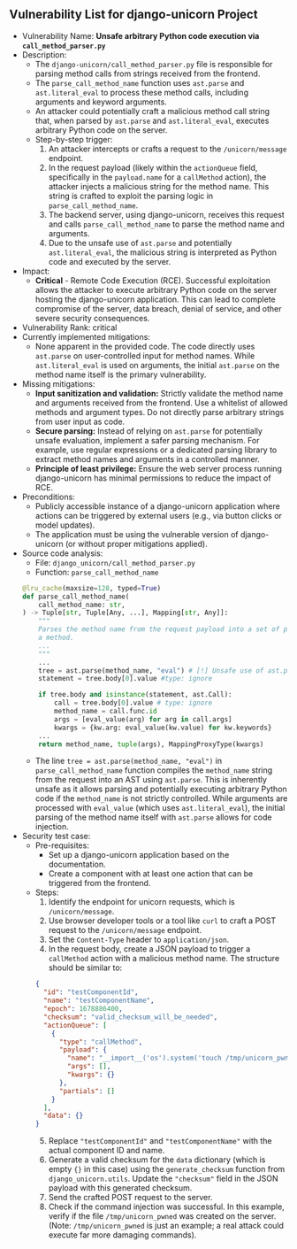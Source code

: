 ## Vulnerability List for django-unicorn Project

- Vulnerability Name: **Unsafe arbitrary Python code execution via `call_method_parser.py`**
- Description:
    - The `django-unicorn/call_method_parser.py` file is responsible for parsing method calls from strings received from the frontend.
    - The `parse_call_method_name` function uses `ast.parse` and `ast.literal_eval` to process these method calls, including arguments and keyword arguments.
    - An attacker could potentially craft a malicious method call string that, when parsed by `ast.parse` and `ast.literal_eval`, executes arbitrary Python code on the server.
    - Step-by-step trigger:
        1. An attacker intercepts or crafts a request to the `/unicorn/message` endpoint.
        2. In the request payload (likely within the `actionQueue` field, specifically in the `payload.name` for a `callMethod` action), the attacker injects a malicious string for the method name. This string is crafted to exploit the parsing logic in `parse_call_method_name`.
        3. The backend server, using django-unicorn, receives this request and calls `parse_call_method_name` to parse the method name and arguments.
        4. Due to the unsafe use of `ast.parse` and potentially `ast.literal_eval`, the malicious string is interpreted as Python code and executed by the server.
- Impact:
    - **Critical** - Remote Code Execution (RCE). Successful exploitation allows the attacker to execute arbitrary Python code on the server hosting the django-unicorn application. This can lead to complete compromise of the server, data breach, denial of service, and other severe security consequences.
- Vulnerability Rank: critical
- Currently implemented mitigations:
    - None apparent in the provided code. The code directly uses `ast.parse` on user-controlled input for method names. While `ast.literal_eval` is used on arguments, the initial `ast.parse` on the method name itself is the primary vulnerability.
- Missing mitigations:
    - **Input sanitization and validation:**  Strictly validate the method name and arguments received from the frontend. Use a whitelist of allowed methods and argument types. Do not directly parse arbitrary strings from user input as code.
    - **Secure parsing:** Instead of relying on `ast.parse` for potentially unsafe evaluation, implement a safer parsing mechanism.  For example, use regular expressions or a dedicated parsing library to extract method names and arguments in a controlled manner.
    - **Principle of least privilege:** Ensure the web server process running django-unicorn has minimal permissions to reduce the impact of RCE.
- Preconditions:
    - Publicly accessible instance of a django-unicorn application where actions can be triggered by external users (e.g., via button clicks or model updates).
    - The application must be using the vulnerable version of django-unicorn (or without proper mitigations applied).
- Source code analysis:
    - File: `django_unicorn/call_method_parser.py`
    - Function: `parse_call_method_name`
    ```python
    @lru_cache(maxsize=128, typed=True)
    def parse_call_method_name(
        call_method_name: str,
    ) -> Tuple[str, Tuple[Any, ...], Mapping[str, Any]]:
        """
        Parses the method name from the request payload into a set of parameters to pass to
        a method.
        ...
        """
        ...
        tree = ast.parse(method_name, "eval") # [!] Unsafe use of ast.parse
        statement = tree.body[0].value #type: ignore

        if tree.body and isinstance(statement, ast.Call):
            call = tree.body[0].value # type: ignore
            method_name = call.func.id
            args = [eval_value(arg) for arg in call.args]
            kwargs = {kw.arg: eval_value(kw.value) for kw.keywords}
        ...
        return method_name, tuple(args), MappingProxyType(kwargs)
    ```
    - The line `tree = ast.parse(method_name, "eval")` in `parse_call_method_name` function compiles the `method_name` string from the request into an AST using `ast.parse`. This is inherently unsafe as it allows parsing and potentially executing arbitrary Python code if the `method_name` is not strictly controlled. While arguments are processed with `eval_value` (which uses `ast.literal_eval`), the initial parsing of the method name itself with `ast.parse` allows for code injection.
- Security test case:
    - Pre-requisites:
        - Set up a django-unicorn application based on the documentation.
        - Create a component with at least one action that can be triggered from the frontend.
    - Steps:
        1. Identify the endpoint for unicorn requests, which is `/unicorn/message`.
        2. Use browser developer tools or a tool like `curl` to craft a POST request to the `/unicorn/message` endpoint.
        3. Set the `Content-Type` header to `application/json`.
        4. In the request body, create a JSON payload to trigger a `callMethod` action with a malicious method name. The structure should be similar to:
        ```json
        {
          "id": "testComponentId",
          "name": "testComponentName",
          "epoch": 1678886400,
          "checksum": "valid_checksum_will_be_needed",
          "actionQueue": [
            {
              "type": "callMethod",
              "payload": {
                "name": "__import__('os').system('touch /tmp/unicorn_pwned')",
                "args": [],
                "kwargs": {}
              },
              "partials": []
            }
          ],
          "data": {}
        }
        ```
        5. Replace `"testComponentId"` and `"testComponentName"` with the actual component ID and name.
        6. Generate a valid checksum for the `data` dictionary (which is empty `{}` in this case) using the `generate_checksum` function from `django_unicorn.utils`. Update the `"checksum"` field in the JSON payload with this generated checksum.
        7. Send the crafted POST request to the server.
        8. Check if the command injection was successful. In this example, verify if the file `/tmp/unicorn_pwned` was created on the server. (Note: `/tmp/unicorn_pwned` is just an example; a real attack could execute far more damaging commands).
